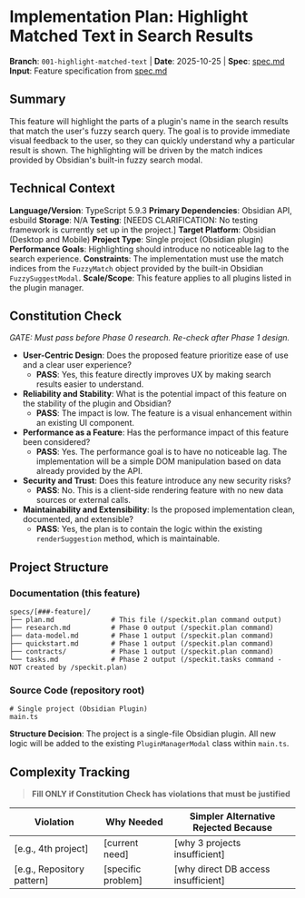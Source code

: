 # Implementation Plan: Highlight Matched Text in Search Results

**Branch**: `001-highlight-matched-text` | **Date**: 2025-10-25 | **Spec**: [spec.md](./spec.md)
**Input**: Feature specification from [spec.md](./spec.md)

## Summary

This feature will highlight the parts of a plugin's name in the search results that match the user's fuzzy search query. The goal is to provide immediate visual feedback to the user, so they can quickly understand why a particular result is shown. The highlighting will be driven by the match indices provided by Obsidian's built-in fuzzy search modal.

## Technical Context

**Language/Version**: TypeScript 5.9.3
**Primary Dependencies**: Obsidian API, esbuild
**Storage**: N/A
**Testing**: [NEEDS CLARIFICATION: No testing framework is currently set up in the project.]
**Target Platform**: Obsidian (Desktop and Mobile)
**Project Type**: Single project (Obsidian plugin)
**Performance Goals**: Highlighting should introduce no noticeable lag to the search experience.
**Constraints**: The implementation must use the match indices from the `FuzzyMatch` object provided by the built-in Obsidian `FuzzySuggestModal`.
**Scale/Scope**: This feature applies to all plugins listed in the plugin manager.

## Constitution Check

*GATE: Must pass before Phase 0 research. Re-check after Phase 1 design.*

- **User-Centric Design**: Does the proposed feature prioritize ease of use and a clear user experience?
  - **PASS**: Yes, this feature directly improves UX by making search results easier to understand.
- **Reliability and Stability**: What is the potential impact of this feature on the stability of the plugin and Obsidian?
  - **PASS**: The impact is low. The feature is a visual enhancement within an existing UI component.
- **Performance as a Feature**: Has the performance impact of this feature been considered?
  - **PASS**: Yes. The performance goal is to have no noticeable lag. The implementation will be a simple DOM manipulation based on data already provided by the API.
- **Security and Trust**: Does this feature introduce any new security risks?
  - **PASS**: No. This is a client-side rendering feature with no new data sources or external calls.
- **Maintainability and Extensibility**: Is the proposed implementation clean, documented, and extensible?
  - **PASS**: Yes, the plan is to contain the logic within the existing `renderSuggestion` method, which is maintainable.

## Project Structure

### Documentation (this feature)

```text
specs/[###-feature]/
├── plan.md              # This file (/speckit.plan command output)
├── research.md          # Phase 0 output (/speckit.plan command)
├── data-model.md        # Phase 1 output (/speckit.plan command)
├── quickstart.md        # Phase 1 output (/speckit.plan command)
├── contracts/           # Phase 1 output (/speckit.plan command)
└── tasks.md             # Phase 2 output (/speckit.tasks command - NOT created by /speckit.plan)
```

### Source Code (repository root)

```text
# Single project (Obsidian Plugin)
main.ts
```

**Structure Decision**: The project is a single-file Obsidian plugin. All new logic will be added to the existing `PluginManagerModal` class within `main.ts`.

## Complexity Tracking

> **Fill ONLY if Constitution Check has violations that must be justified**

| Violation | Why Needed | Simpler Alternative Rejected Because |
|-----------|------------|-------------------------------------|
| [e.g., 4th project] | [current need] | [why 3 projects insufficient] |
| [e.g., Repository pattern] | [specific problem] | [why direct DB access insufficient] |

